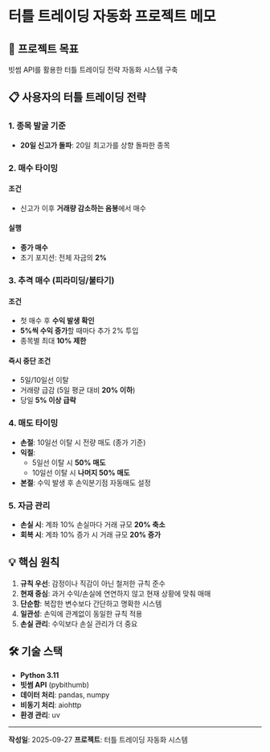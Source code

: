 # 터틀 트레이딩 자동화 프로젝트 메모

## 🎯 프로젝트 목표
빗썸 API를 활용한 터틀 트레이딩 전략 자동화 시스템 구축

## 📋 사용자의 터틀 트레이딩 전략

### 1. 종목 발굴 기준
- **20일 신고가 돌파**: 20일 최고가를 상향 돌파한 종목

### 2. 매수 타이밍
#### 조건
- 신고가 이후 **거래량 감소하는 음봉**에서 매수

#### 실행
- **종가 매수**
- 초기 포지션: 전체 자금의 **2%**

### 3. 추격 매수 (피라미딩/불타기)
#### 조건
- 첫 매수 후 **수익 발생 확인**
- **5%씩 수익 증가**할 때마다 추가 2% 투입
- 종목별 최대 **10% 제한**

#### 즉시 중단 조건
- 5일/10일선 이탈
- 거래량 급감 (5일 평균 대비 **20% 이하**)
- 당일 **5% 이상 급락**

### 4. 매도 타이밍
- **손절**: 10일선 이탈 시 전량 매도 (종가 기준)
- **익절**:
  - 5일선 이탈 시 **50% 매도**
  - 10일선 이탈 시 **나머지 50% 매도**
- **본절**: 수익 발생 후 손익분기점 자동매도 설정

### 5. 자금 관리
- **손실 시**: 계좌 10% 손실마다 거래 규모 **20% 축소**
- **회복 시**: 계좌 10% 증가 시 거래 규모 **20% 증가**

## 💡 핵심 원칙
1. **규칙 우선**: 감정이나 직감이 아닌 철저한 규칙 준수
2. **현재 중심**: 과거 수익/손실에 연연하지 않고 현재 상황에 맞춰 매매
3. **단순함**: 복잡한 변수보다 간단하고 명확한 시스템
4. **일관성**: 손익에 관계없이 동일한 규칙 적용
5. **손실 관리**: 수익보다 손실 관리가 더 중요

## 🛠 기술 스택
- **Python 3.11**
- **빗썸 API** (pybithumb)
- **데이터 처리**: pandas, numpy
- **비동기 처리**: aiohttp
- **환경 관리**: uv

---

**작성일**: 2025-09-27
**프로젝트**: 터틀 트레이딩 자동화 시스템